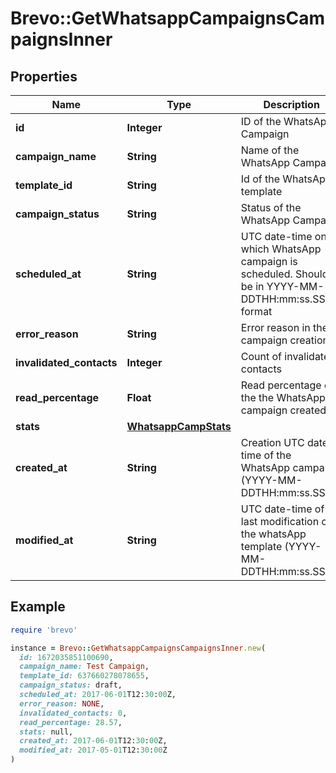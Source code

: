 # Brevo::GetWhatsappCampaignsCampaignsInner

## Properties

| Name | Type | Description | Notes |
| ---- | ---- | ----------- | ----- |
| **id** | **Integer** | ID of the WhatsApp Campaign |  |
| **campaign_name** | **String** | Name of the WhatsApp Campaign |  |
| **template_id** | **String** | Id of the WhatsApp template |  |
| **campaign_status** | **String** | Status of the WhatsApp Campaign |  |
| **scheduled_at** | **String** | UTC date-time on which WhatsApp campaign is scheduled. Should be in YYYY-MM-DDTHH:mm:ss.SSSZ format |  |
| **error_reason** | **String** | Error reason in the campaign creation | [optional] |
| **invalidated_contacts** | **Integer** | Count of invalidated contacts | [optional] |
| **read_percentage** | **Float** | Read percentage of the the WhatsApp campaign created | [optional] |
| **stats** | [**WhatsappCampStats**](WhatsappCampStats.md) |  | [optional] |
| **created_at** | **String** | Creation UTC date-time of the WhatsApp campaign (YYYY-MM-DDTHH:mm:ss.SSSZ) |  |
| **modified_at** | **String** | UTC date-time of last modification of the whatsApp template (YYYY-MM-DDTHH:mm:ss.SSSZ) |  |

## Example

```ruby
require 'brevo'

instance = Brevo::GetWhatsappCampaignsCampaignsInner.new(
  id: 1672035851100690,
  campaign_name: Test Campaign,
  template_id: 637660278078655,
  campaign_status: draft,
  scheduled_at: 2017-06-01T12:30:00Z,
  error_reason: NONE,
  invalidated_contacts: 0,
  read_percentage: 28.57,
  stats: null,
  created_at: 2017-06-01T12:30:00Z,
  modified_at: 2017-05-01T12:30:00Z
)
```

